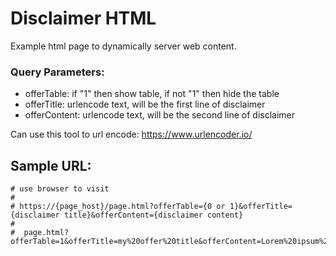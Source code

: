# Disclaimer HTML

Example html page to dynamically server web content.

### Query Parameters:
  * offerTable: if "1" then show table, if not "1" then hide the table
  * offerTitle: urlencode text, will be the first line of disclaimer
  * offerContent: urlencode text, will be the second line of disclaimer



Can use this tool to url encode: https://www.urlencoder.io/

## Sample URL:

```
# use browser to visit
#
# https://{page_host}/page.html?offerTable={0 or 1}&offerTitle={disclaimer title}&offerContent={disclaimer content}
#
#  page.html?offerTable=1&offerTitle=my%20offer%20title&offerContent=Lorem%20ipsum%20dolor%20sit%20amet%2C%20consectetur%20adipiscing%20elit%2C%20sed%20do%20eiusmod%20tempor%20incididunt%20ut%20labore%20et%20dolore%20magna%20aliqua.%20Ut%20enim%20ad%20minim%20veniam%2C%20quis%20nostrud%20exercitation%20ullamco%20laboris%20nisi%20ut%20aliquip%20ex%20ea%20commodo%20consequat.%20Duis%20aute%20irure%20dolor%20in%20reprehenderit%20in%20voluptate%20velit%20esse%20cillum%20dolore%20eu%20fugiat%20nulla%20pariatur.%20Excepteur%20sint%20occaecat%20cupidatat%20non%20proident%2C%20sunt%20in%20culpa%20qui%20officia%20deserunt%20mollit%20anim%20id%20est%20laborum.
```
